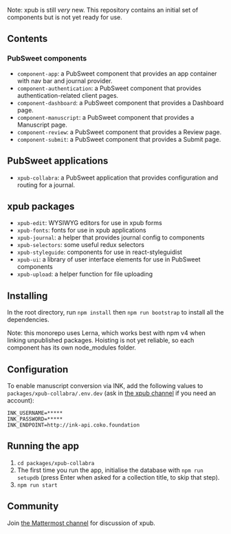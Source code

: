 Note: xpub is still _very_ new. This repository contains an initial set of components but is not yet ready for use.

## Contents

### PubSweet components

* `component-app`: a PubSweet component that provides an app container with nav bar and journal provider.
* `component-authentication`: a PubSweet component that provides authentication-related client pages.
* `component-dashboard`: a PubSweet component that provides a Dashboard page.
* `component-manuscript`: a PubSweet component that provides a Manuscript page.
* `component-review`: a PubSweet component that provides a Review page.
* `component-submit`: a PubSweet component that provides a Submit page.

## PubSweet applications

* `xpub-collabra`: a PubSweet application that provides configuration and routing for a journal.

## xpub packages

* `xpub-edit`: WYSIWYG editors for use in xpub forms
* `xpub-fonts`: fonts for use in xpub applications
* `xpub-journal`: a helper that provides journal config to components
* `xpub-selectors`: some useful redux selectors
* `xpub-styleguide`: components for use in react-styleguidist
* `xpub-ui`: a library of user interface elements for use in PubSweet components
* `xpub-upload`: a helper function for file uploading

## Installing

In the root directory, run `npm install` then `npm run bootstrap` to install all the dependencies.

Note: this monorepo uses Lerna, which works best with npm v4 when linking unpublished packages. Hoisting is not yet reliable, so each component has its own node_modules folder.

## Configuration

To enable manuscript conversion via INK, add the following values to `packages/xpub-collabra/.env.dev` (ask in [the xpub channel](https://mattermost.coko.foundation/coko/channels/xpub) if you need an account):

```
INK_USERNAME=*****
INK_PASSWORD=*****
INK_ENDPOINT=http://ink-api.coko.foundation
```

## Running the app

1. `cd packages/xpub-collabra`
1. The first time you run the app, initialise the database with `npm run setupdb` (press Enter when asked for a collection title, to skip that step).
1. `npm run start`

## Community

Join [the Mattermost channel](https://mattermost.coko.foundation/coko/channels/xpub) for discussion of xpub.
